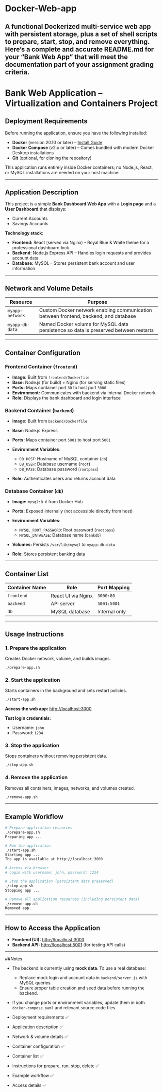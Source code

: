 # Docker-Web-app
A functional Dockerized multi-service web app with persistent storage, plus a set of shell scripts to prepare, start, stop, and remove everything.
Here’s a **complete and accurate README.md** for your “Bank Web App” that will meet the documentation part of your assignment grading criteria.
---
# **Bank Web Application – Virtualization and Containers Project**

## **Deployment Requirements**

Before running the application, ensure you have the following installed:

* **Docker** (version 20.10 or later) – [Install Guide](https://docs.docker.com/get-docker/)
* **Docker Compose** (v2.x or later) – Comes bundled with modern Docker Desktop installations
* **Git** (optional, for cloning the repository)

This application runs entirely inside Docker containers; no Node.js, React, or MySQL installations are needed on your host machine.

---

## **Application Description**

This project is a simple **Bank Dashboard Web App** with a **Login page** and a **User Dashboard** that displays:

* Current Accounts
* Savings Accounts

**Technology stack:**

* **Frontend:** React (served via Nginx) – Royal Blue & White theme for a professional dashboard look
* **Backend:** Node.js Express API – Handles login requests and provides account data
* **Database:** MySQL – Stores persistent bank account and user information

---

## **Network and Volume Details**

| Resource        | Purpose                                                                              |
| --------------- | ------------------------------------------------------------------------------------ |
| `myapp-network` | Custom Docker network enabling communication between frontend, backend, and database |
| `myapp-db-data` | Named Docker volume for MySQL data persistence so data is preserved between restarts |

---

## **Container Configuration**

### **Frontend Container (`frontend`)**

* **Image:** Built from `frontend/Dockerfile`
* **Base:** Node.js (for build) + Nginx (for serving static files)
* **Ports:** Maps container port `80` to host port `3000`
* **Environment:** Communicates with backend via internal Docker network
* **Role:** Displays the bank dashboard and login interface

### **Backend Container (`backend`)**

* **Image:** Built from `backend/Dockerfile`
* **Base:** Node.js Express
* **Ports:** Maps container port `5001` to host port `5001`
* **Environment Variables:**

  * `DB_HOST`: Hostname of MySQL container (`db`)
  * `DB_USER`: Database username (`root`)
  * `DB_PASS`: Database password (`rootpass`)
* **Role:** Authenticates users and returns account data

### **Database Container (`db`)**

* **Image:** `mysql:8.0` from Docker Hub
* **Ports:** Exposed internally (not accessible directly from host)
* **Environment Variables:**

  * `MYSQL_ROOT_PASSWORD`: Root password (`rootpass`)
  * `MYSQL_DATABASE`: Database name (`bankdb`)
* **Volumes:** Persists `/var/lib/mysql` to `myapp-db-data`
* **Role:** Stores persistent banking data

---

## **Container List**

| Container Name | Role               | Port Mapping  |
| -------------- | ------------------ | ------------- |
| `frontend`     | React UI via Nginx | `3000:80`     |
| `backend`      | API server         | `5001:5001`   |
| `db`           | MySQL database     | Internal only |

---

## **Usage Instructions**

### **1. Prepare the application**

Creates Docker network, volume, and builds images.

```bash
./prepare-app.sh
```

### **2. Start the application**

Starts containers in the background and sets restart policies.

```bash
./start-app.sh
```

**Access the web app:**
[http://localhost:3000](http://localhost:3000)

**Test login credentials:**

* Username: `john`
* Password: `1234`

### **3. Stop the application**

Stops containers without removing persistent data.

```bash
./stop-app.sh
```

### **4. Remove the application**

Removes all containers, images, networks, and volumes created.

```bash
./remove-app.sh
```

---

## **Example Workflow**

```bash
# Prepare application resources
./prepare-app.sh
Preparing app ...

# Run the application
./start-app.sh
Starting app ...
The app is available at http://localhost:3000

# Access via browser
# Login with username: john, password: 1234

# Stop the application (persistent data preserved)
./stop-app.sh
Stopping app ...

# Remove all application resources (including persistent data)
./remove-app.sh
Removed app.
```

---

## **How to Access the Application**

* **Frontend (UI):** [http://localhost:3000](http://localhost:3000)
* **Backend API:** [http://localhost:5001](http://localhost:5001) (for testing API calls)

---

##Notes

* The backend is currently using **mock data**. To use a real database:

  * Replace mock login and account data in `backend/server.js` with MySQL queries.
  * Ensure proper table creation and seed data before running the backend.
* If you change ports or environment variables, update them in both `docker-compose.yaml` and relevant source code files.


* Deployment requirements ✅
* Application description ✅
* Network & volume details ✅
* Container configuration ✅
* Container list ✅
* Instructions for prepare, run, stop, delete ✅
* Example workflow ✅
* Access details ✅

